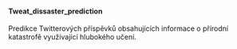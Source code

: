 #### Tweat_dissaster_prediction
Predikce Twitterových příspěvků obsahujících informace o přírodní katastrofě využívající hlubokého učení. 


